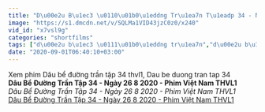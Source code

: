 ```yaml
---
title: "D\u00e2u B\u1ec3 \u0110\u01b0\u1eddng Tr\u1ea7n T\u1eadp 34 - Ng\u00e0y 26 8 2020 - Phim Vi\u1ec7t Nam THVL1"
image: "https://s1.dmcdn.net/v/SQLMa1VID43jzC0z0/x240"
vid_id: "x7vsl9g"
categories: "shortfilms"
tags: ["d\u00e2u b\u1ec3 \u0111\u01b0\u1eddng tr\u1ea7n","d\u00e2u b\u1ec3 \u0111\u01b0\u1eddng tr\u1ea7n t\u1eadp 34","phim vi\u1ec7t nam thvl1"]
date: "2020-09-01T06:40:10+03:00"
---
```

Xem phim Dâu bể đường trần tập 34 thvl1, Dau be duong tran tap 34<br><b>Dâu Bể Đường Trần Tập 34 - Ngày 26 8 2020 - Phim Việt Nam THVL1</b><br> <i>Dâu Bể Đường Trần Tập 34 - Ngày 26 8 2020 - Phim Việt Nam THVL1</i><br> <u>Dâu Bể Đường Trần Tập 34 - Ngày 26 8 2020 - Phim Việt Nam THVL1</u>
